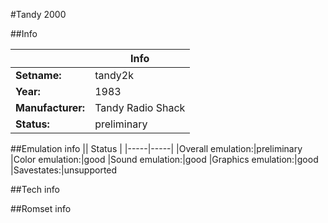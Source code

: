 #Tandy 2000

##Info

||Info|
|-----|-----|
|**Setname:**|tandy2k
|**Year:**|1983
|**Manufacturer:**|Tandy Radio Shack
|**Status:**|preliminary

##Emulation info
|| Status |
|-----|-----|
|Overall emulation:|preliminary
|Color emulation:|good
|Sound emulation:|good
|Graphics emulation:|good
|Savestates:|unsupported

##Tech info

##Romset info

<!--- START OF EDITED COMMENT DO NOT TOUCH TEXT ABOVE-->
